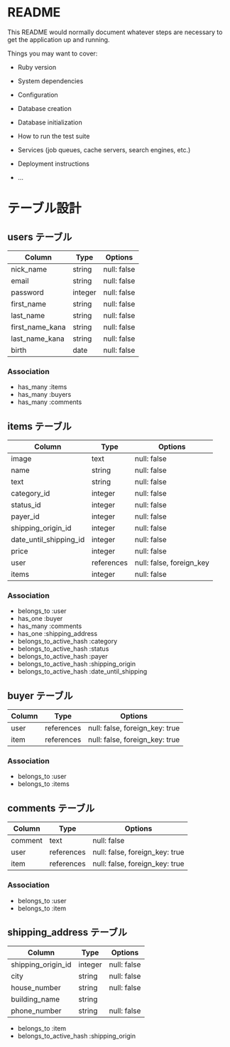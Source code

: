 # README

This README would normally document whatever steps are necessary to get the
application up and running.

Things you may want to cover:

* Ruby version

* System dependencies

* Configuration

* Database creation

* Database initialization

* How to run the test suite

* Services (job queues, cache servers, search engines, etc.)

* Deployment instructions

* ...


# テーブル設計

## users テーブル

| Column        | Type    | Options     |
| --------      | ------  | ----------- |
| nick_name     | string  | null: false |
| email         | string  | null: false |
| password      | integer | null: false |
| first_name    | string  | null: false |
| last_name     | string  | null: false |
|first_name_kana| string  | null: false |
| last_name_kana| string  | null: false |
| birth         | date    | null: false |

### Association
- has_many :items
- has_many :buyers
- has_many :comments


## items テーブル

| Column      | Type       | Options     |
| ------      | ------     | ----------- |
| image       | text       | null: false |
| name        | string     | null: false |
| text        | string     | null: false |
| category_id | integer    | null: false |
| status_id   | integer    | null: false |
| payer_id    | integer    | null: false | 
| shipping_origin_id       | integer    | null: false |          
| date_until_shipping_id   | integer    | null: false | 
| price       |  integer   | null: false  |
| user        | references | null: false, foreign_key|
| items       | integer    | null: false |

### Association
- belongs_to :user
- has_one :buyer 
- has_many  :comments
- has_one :shipping_address
- belongs_to_active_hash :category
- belongs_to_active_hash :status
- belongs_to_active_hash :payer
- belongs_to_active_hash :shipping_origin
- belongs_to_active_hash :date_until_shipping 


## buyer テーブル
| Column  | Type    | Options                        |
| ------- | ------- | ------------------------------ |
| user    | references | null: false, foreign_key: true |
| item    | references | null: false, foreign_key: true |

### Association
- belongs_to :user
- belongs_to :items


## comments テーブル
| Column      | Type       | Options     |
| ------      | ------     | ----------- |
| comment     | text       | null: false |
| user        | references | null: false, foreign_key: true |
| item        | references | null: false, foreign_key: true |

### Association

- belongs_to :user
- belongs_to :item

## shipping_address テーブル
| Column       | Type       | Options     |
| ------       | ------     | ----------- |
| shipping_origin_id        | integer     | null: false | 
| city         |  string    | null: false |
| house_number |  string    | null: false |
| building_name|  string    |             |
| phone_number|   string   | null: false  |

- belongs_to :item
- belongs_to_active_hash :shipping_origin